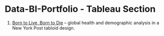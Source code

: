 # Data-BI-Portfolio - Tableau Section
1. [Born to Live, Born to Die](born-to-live-born-to-die/README.md) – global health and demographic analysis in a New York Post tabloid design.


